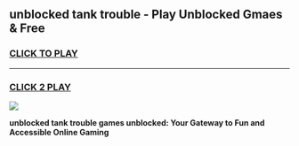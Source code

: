 
## unblocked tank trouble - Play Unblocked Gmaes & Free
<h3>
<a href="https://news.freeplayer.one?title=unblocked_tank_trouble&ref=16F">CLICK TO PLAY</a></h3>
<hr>

<h3>
<a href="https://news.freeplayer.one?title=unblocked_tank_trouble&ref=16F">CLICK 2 PLAY</a>
  
</h3>

<a href="https://news.freeplayer.one?title=unblocked_tank_trouble&ref=16F/"><img src="https://clearcache.store/games.png"></a>


**unblocked tank trouble games unblocked: Your Gateway to Fun and Accessible Online Gaming**
